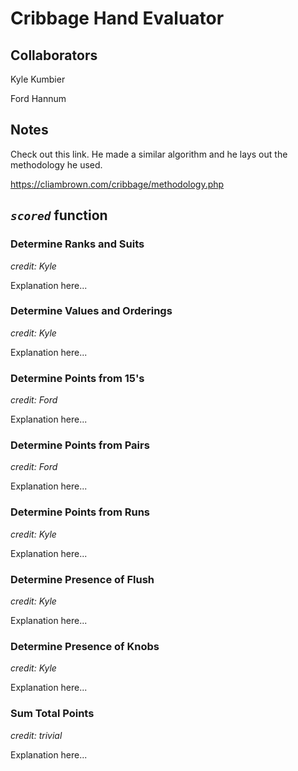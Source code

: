 # Cribbage Hand Evaluator

## Collaborators

Kyle Kumbier

Ford Hannum

## Notes

Check out this link. He made a similar algorithm and he lays out the methodology he used.

https://cliambrown.com/cribbage/methodology.php

## *`scored`* function

### Determine Ranks and Suits

*credit: Kyle*

Explanation here...

### Determine Values and Orderings

*credit: Kyle*

Explanation here...

### Determine Points from 15's

*credit: Ford*

Explanation here...

### Determine Points from Pairs

*credit: Ford*

Explanation here...

### Determine Points from Runs

*credit: Kyle*

Explanation here...

### Determine Presence of Flush

*credit: Kyle*

Explanation here...

### Determine Presence of Knobs

*credit: Kyle*

Explanation here...

### Sum Total Points

*credit: trivial*

Explanation here...